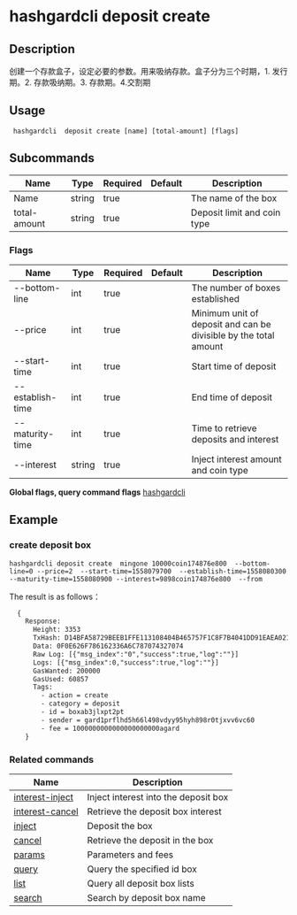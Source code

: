 # hashgardcli  deposit create

## Description
创建一个存款盒子，设定必要的参数。用来吸纳存款。盒子分为三个时期，1. 发行期。2. 存款吸纳期。3. 存款期。4.交割期



## Usage
```shell
 hashgardcli  deposit create [name] [total-amount] [flags]
```



## Subcommands

| Name      | Type  | Required | Default   | Description                |
| ------------ | ------ | -------- | ------ | -------------------- |
| Name         | string | true       |        | The name of the box    |
| total-amount | string | true       |        | Deposit limit and coin type |



### Flags

| Name          | Type  | Required | Default   | Description             |
| ---------------- | ------ | -------- | ------ | ---------------------- |
| --bottom-line    | int    | true       |    | The number of boxes established |
| --price          | int    | true       |    | Minimum unit of deposit and can be divisible by the total amount |
| --start-time     | int    | true       |    | Start time of deposit |
| --establish-time | int    | true       |    | End time of deposit |
| --maturity-time  | int    | true       |    | Time to retrieve deposits and interest  |
| --interest       | string | true       |    | Inject interest amount and coin type |

**Global flags, query command flags** [hashgardcli](../README.md)

## Example
### create deposit box
```shell
hashgardcli deposit create  mingone 10000coin174876e800  --bottom-line=0 --price=2  --start-time=1558079700  --establish-time=1558080300 --maturity-time=1558080900 --interest=9898coin174876e800  --from
```
The result is as follows：
```txt
  {
    Response:
      Height: 3353
      TxHash: D14BFA58729BEEB1FFE113108404B465757F1C8F7B4041DD91EAEA021870873A
      Data: 0F0E626F786162336A6C787074327074
      Raw Log: [{"msg_index":"0","success":true,"log":""}]
      Logs: [{"msg_index":0,"success":true,"log":""}]
      GasWanted: 200000
      GasUsed: 60857
      Tags:
        - action = create
        - category = deposit
        - id = boxab3jlxpt2pt
        - sender = gard1prflhd5h66l498vdyy95hyh898r0tjxvv6vc60
        - fee = 1000000000000000000000agard
    }
```



### Related commands

| Name                                     | Description                        |
| ------------------------------------------- | ---------------------------- |
| [interest-inject](interest-inject.md) | Inject interest into the deposit box     |
| [interest-cancel](interest-cancel.md)         | Retrieve the deposit box interest      |
| [inject](inject.md)                 | Deposit the box  |
| [cancel](cancel.md)           | Retrieve the deposit in the box |
| [params](params.md)                   |  Parameters and fees |
| [query](query.md)                     |   Query the specified id box  |
| [list](list.md)                     |   Query all deposit box lists |
| [search](search.md)                     |  Search by deposit box name  |
